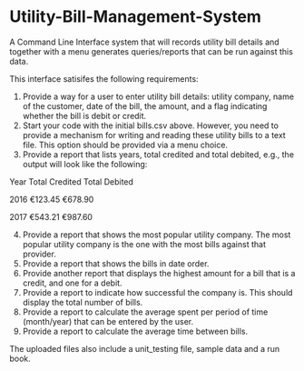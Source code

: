 # Utility-Bill-Management-System

A Command Line Interface system that will records utility bill details and together with a menu generates queries/reports that can be run against this data.

This interface satisifes the following requirements:

1.	Provide a way for a user to enter utility bill details: utility company, name of the customer, date of the bill, the amount, and a flag indicating whether the bill is debit or credit.
2.	Start your code with the initial bills.csv above.  However, you need to provide a mechanism for writing and reading these utility bills to a text file.
This option should be provided via a menu choice.
3.	Provide a report that lists years, total credited and total debited, e.g., the output will look like the following:

  Year		Total Credited	Total Debited

  2016		€123.45		€678.90

  2017		€543.21		€987.60

4.	Provide a report that shows the most popular utility company.  The most popular utility company is the one with the most bills against that provider.
5.	Provide a report that shows the bills in date order.
6.	Provide another report that displays the highest amount for a bill that is a credit, and one for a debit.
7.	Provide a report to indicate how successful the company is.  This should display the total number of bills.
8.	Provide a report to calculate the average spent per period of time (month/year) that can be entered by the user.
9.	Provide a report to calculate the average time between bills.


The uploaded files also include a unit_testing file, sample data and a run book.
